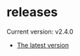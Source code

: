 # releases

Current version: v2.4.0

* [The latest version](https://github.com/inkdropapp/releases/releases/latest)

